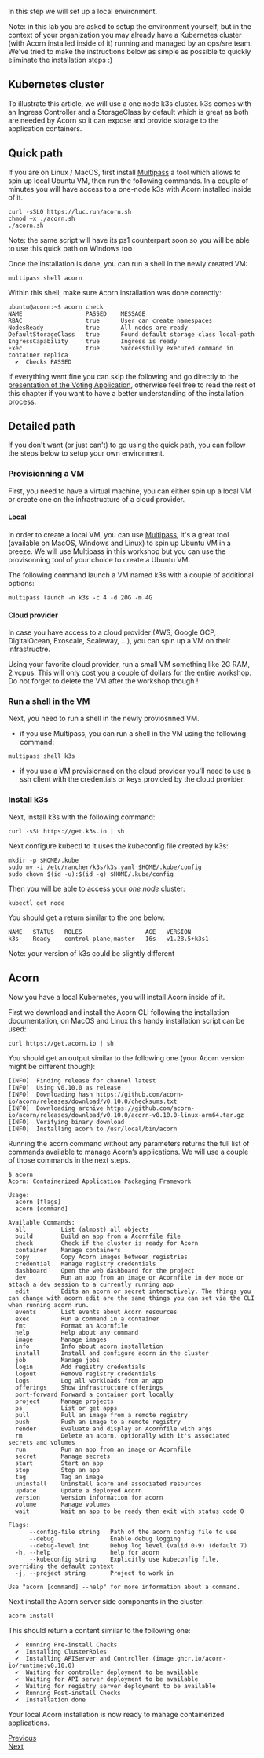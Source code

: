 In this step we will set up a local environment.

Note: in this lab you are asked to setup the environment yourself, but in the context of your organization you may already have a Kubernetes cluster (with Acorn installed inside of it) running and managed by an ops/sre team. We've tried to make the instructions below as simple as possible to quickly eliminate the installation steps :)

## Kubernetes cluster

To illustrate this article, we will use a one node k3s cluster.
k3s comes with an Ingress Controller and a StorageClass by default which is great as both are needed by Acorn so it can expose and provide storage to the application containers.

## Quick path

If you are on Linux / MacOS, first install [Multipass](https://multipass.run) a tool which allows to spin up local Ubuntu VM, then run the following commands. In a couple of minutes you will have access to a one-node k3s with Acorn installed inside of it.

```
curl -sSLO https://luc.run/acorn.sh
chmod +x ./acorn.sh
./acorn.sh 
```

Note: the same script will have its ps1 counterpart soon so you will be able to use this quick path on Windows too

Once the installation is done, you can run a shell in the newly created VM:

```
multipass shell acorn
```

Within this shell, make sure Acorn installation was done correctly:

```
ubuntu@acorn:~$ acorn check
NAME                  PASSED    MESSAGE
RBAC                  true      User can create namespaces
NodesReady            true      All nodes are ready
DefaultStorageClass   true      Found default storage class local-path
IngressCapability     true      Ingress is ready
Exec                  true      Successfully executed command in container replica
  ✔  Checks PASSED
```

If everything went fine you can skip the following and go directly to the [presentation of the Voting Application](./votingapp.md), otherwise feel free to read the rest of this chapter if you want to have a better understanding of the installation process.

## Detailed path

If you don't want (or just can't) to go using the quick path, you can follow the steps below to setup your own environment.

### Provisionning a VM

First, you need to have a virtual machine, you can either spin up a local VM or create one on the infrastructure of a cloud provider.

#### Local

In order to create a local VM, you can use [Multipass](https://multipass.run), it's a great tool (available on MacOS, Windows and Linux) to spin up Ubuntu VM in a breeze. We will use Multipass in this workshop but you can use the provisonning tool of your choice to create a Ubuntu VM.

The following command launch a VM named k3s with a couple of additional options:

```
multipass launch -n k3s -c 4 -d 20G -m 4G
```

#### Cloud provider

In case you have access to a cloud provider (AWS, Google GCP, DigitalOcean, Exoscale, Scaleway, ...), you can spin up a VM on their infrastructre.

Using your favorite cloud provider, run a small VM something like 2G RAM, 2 vcpus. This will only cost you a couple of dollars for the entire workshop. Do not forget to delete the VM after the workshop though !

### Run a shell in the VM

Next, you need to run a shell in the newly proviosnned VM.

- if you use Multipass, you can run a shell in the VM using the following command:

```
multipass shell k3s
```

- if you use a VM provisionned on the cloud provider you'll need to use a ssh client with the credentials or keys provided by the cloud provider.

### Install k3s

Next, install k3s with the following command:

```
curl -sSL https://get.k3s.io | sh
```

Next configure kubectl to it uses the kubeconfig file created by k3s:

```
mkdir -p $HOME/.kube
sudo mv -i /etc/rancher/k3s/k3s.yaml $HOME/.kube/config
sudo chown $(id -u):$(id -g) $HOME/.kube/config
```

Then you will be able to access your *one node* cluster:

```
kubectl get node
```

You should get a return similar to the one below:

```
NAME   STATUS   ROLES                  AGE   VERSION
k3s    Ready    control-plane,master   16s   v1.28.5+k3s1
```

Note: your version of k3s could be slightly different

## Acorn

Now you have a local Kubernetes, you will install Acorn inside of it.

First we download and install the Acorn CLI following the installation documentation, on MacOS and Linux this handy installation script can be used:

```
curl https://get.acorn.io | sh
```

You should get an output similar to the following one (your Acorn version might be different though):

```
[INFO]  Finding release for channel latest
[INFO]  Using v0.10.0 as release
[INFO]  Downloading hash https://github.com/acorn-io/acorn/releases/download/v0.10.0/checksums.txt
[INFO]  Downloading archive https://github.com/acorn-io/acorn/releases/download/v0.10.0/acorn-v0.10.0-linux-arm64.tar.gz
[INFO]  Verifying binary download
[INFO]  Installing acorn to /usr/local/bin/acorn
```

Running the acorn command without any parameters returns the full list of commands available to manage Acorn’s applications. We will use a couple of those commands in the next steps.

```
$ acorn
Acorn: Containerized Application Packaging Framework

Usage:
  acorn [flags]
  acorn [command]

Available Commands:
  all          List (almost) all objects
  build        Build an app from a Acornfile file
  check        Check if the cluster is ready for Acorn
  container    Manage containers
  copy         Copy Acorn images between registries
  credential   Manage registry credentials
  dashboard    Open the web dashboard for the project
  dev          Run an app from an image or Acornfile in dev mode or attach a dev session to a currently running app
  edit         Edits an acorn or secret interactively. The things you can change with acorn edit are the same things you can set via the CLI when running acorn run.
  events       List events about Acorn resources
  exec         Run a command in a container
  fmt          Format an Acornfile
  help         Help about any command
  image        Manage images
  info         Info about acorn installation
  install      Install and configure acorn in the cluster
  job          Manage jobs
  login        Add registry credentials
  logout       Remove registry credentials
  logs         Log all workloads from an app
  offerings    Show infrastructure offerings
  port-forward Forward a container port locally
  project      Manage projects
  ps           List or get apps
  pull         Pull an image from a remote registry
  push         Push an image to a remote registry
  render       Evaluate and display an Acornfile with args
  rm           Delete an acorn, optionally with it's associated secrets and volumes
  run          Run an app from an image or Acornfile
  secret       Manage secrets
  start        Start an app
  stop         Stop an app
  tag          Tag an image
  uninstall    Uninstall acorn and associated resources
  update       Update a deployed Acorn
  version      Version information for acorn
  volume       Manage volumes
  wait         Wait an app to be ready then exit with status code 0

Flags:
      --config-file string   Path of the acorn config file to use
      --debug                Enable debug logging
      --debug-level int      Debug log level (valid 0-9) (default 7)
  -h, --help                 help for acorn
      --kubeconfig string    Explicitly use kubeconfig file, overriding the default context
  -j, --project string       Project to work in

Use "acorn [command] --help" for more information about a command.
```

Next install the Acorn server side components in the cluster:

```
acorn install
```

This should return a content similar to the following one:

```
  ✔  Running Pre-install Checks
  ✔  Installing ClusterRoles
  ✔  Installing APIServer and Controller (image ghcr.io/acorn-io/runtime:v0.10.0)
  ✔  Waiting for controller deployment to be available
  ✔  Waiting for API server deployment to be available
  ✔  Waiting for registry server deployment to be available
  ✔  Running Post-install Checks
  ✔  Installation done
```

Your local Acorn installation is now ready to manage containerized applications.

[Previous](./environments.md)  
[Next](./votingapp.md)